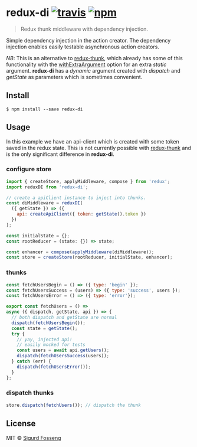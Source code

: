 # redux-di [![travis][travis-image]][travis-url] [![npm][npm-image]][npm-url]
[travis-image]: https://img.shields.io/travis/laat/redux-di.svg?style=flat
[travis-url]: https://travis-ci.org/laat/redux-di
[npm-image]: https://img.shields.io/npm/v/redux-di.svg?style=flat
[npm-url]: https://npmjs.org/package/redux-di

> Redux thunk middleware with dependency injection.

Simple dependency injection in the action creator. The dependency
injection enables easily testable asynchronous action creators.

*NB*:
This is an alternative to [redux-thunk](https://github.com/gaearon/redux-thunk),
which already has some of this functionality with the
[withExtraArgument](https://github.com/gaearon/redux-thunk#injecting-a-custom-argument)
option for an extra *static* argument. **redux-di** has a *dynamic* argument created
with *dispatch* and *getState* as parameters which is sometimes convenient.


## Install

```
$ npm install --save redux-di
```

## Usage

In this example we have an api-client which is created with some token saved in
the redux state. This is not currently possible with
[redux-thunk](https://github.com/gaearon/redux-thunk) and is the only
significant difference in **redux-di**.

### configure store
```js
import { createStore, applyMiddleware, compose } from 'redux';
import reduxDI from 'redux-di';

// create a apiClient instance to inject into thunks.
const diMiddleware = reduxDI(
  ({ getState }) => ({
    api: createApiClient({ token: getState().token })
  })
);

const initialState = {};
const rootReducer = (state: {}) => state;

const enhancer = compose(applyMiddleware(diMiddleware));
const store = createStore(rootReducer, initialState, enhancer);
```

### thunks

```js
const fetchUsersBegin = () => ({ type: 'begin' });
const fetchUsersSuccess = (users) => ({ type: 'success', users });
const fetchUsersError = () => ({ type: 'error'});

export const fetchUsers = () =>
async ({ dispatch, getState, api }) => {
  // both dispatch and getState are normal
  dispatch(fetchUsersBegin());
  const state = getState();
  try {
    // yay, injected api!
    // easily mocked for tests
    const users = await api.getUsers();
    dispatch(fetchUsersSuccess(users));
  } catch (err) {
    dispatch(fetchUsersError());
  }
};
```

### dispatch thunks

```js
store.dispatch(fetchUsers()); // dispatch the thunk
```
## License

MIT © [Sigurd Fosseng](https://github.com/laat)
